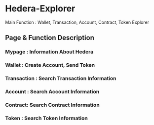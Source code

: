 # Hedera-Explorer

Main Function : Wallet, Transaction, Account, Contract, Token Explorer

## Page & Function Description

### Mypage : Information About Hedera
### Wallet : Create Account, Send Token
### Transaction : Search Transaction Information
### Account : Search Account Information
### Contract: Search Contract Information
### Token : Search Token Information
